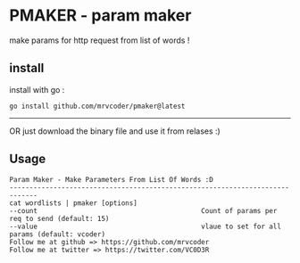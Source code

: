 # PMAKER - param maker
make params for http request from list of words !


## install

install with go :
```
go install github.com/mrvcoder/pmaker@latest
```
---
OR just download the binary file and use it  from relases :)


## Usage
```
Param Maker - Make Parameters From List Of Words :D
-----------------------------------------------------------------------------
cat wordlists | pmaker [options]
--count                                         Count of params per req to send (default: 15)
--value                                         vlaue to set for all params (default: vcoder)
Follow me at github => https://github.com/mrvcoder
Follow me at twitter => https://twitter.com/VC0D3R
```
